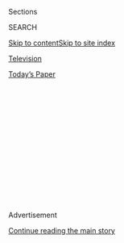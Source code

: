 <div id="app">

<div>

<div>

<div>

<div class="NYTAppHideMasthead css-1q2w90k e1suatyy0">

<div class="section css-ui9rw0 e1suatyy2">

<div class="css-eph4ug er09x8g0">

<div class="css-6n7j50">

</div>

<span class="css-1dv1kvn">Sections</span>

<div class="css-10488qs">

<span class="css-1dv1kvn">SEARCH</span>

</div>

[Skip to content](#site-content)[Skip to site
index](#site-index)

</div>

<div id="masthead-section-label" class="css-1wr3we4 eaxe0e00">

[Television](https://www.nytimes3xbfgragh.onion/section/arts/television)

</div>

<div class="css-10698na e1huz5gh0">

</div>

</div>

<div id="masthead-bar-one" class="section hasLinks css-15hmgas e1csuq9d3">

<div class="css-uqyvli e1csuq9d0">

</div>

<div class="css-1uqjmks e1csuq9d1">

</div>

<div class="css-9e9ivx">

[](https://myaccount.nytimes3xbfgragh.onion/auth/login?response_type=cookie&client_id=vi)

</div>

<div class="css-1bvtpon e1csuq9d2">

[Today’s
Paper](https://www.nytimes3xbfgragh.onion/section/todayspaper)

</div>

</div>

</div>

</div>

<div data-aria-hidden="false">

<div id="site-content" data-role="main">

<div>

<div class="css-1aor85t" style="opacity:0.000000001;z-index:-1;visibility:hidden">

<div class="css-1hqnpie">

<div class="css-epjblv">

<span class="css-17xtcya">[Television](/section/arts/television)</span><span class="css-x15j1o">|</span><span class="css-fwqvlz">The
Best Movies and TV Shows Coming to Netflix, Amazon and More in
August</span>

</div>

<div class="css-k008qs">

<div class="css-1iwv8en">

<span class="css-18z7m18"></span>

<div>

</div>

</div>

<span class="css-1n6z4y">https://nyti.ms/39ILvKx</span>

<div class="css-1705lsu">

<div class="css-4xjgmj">

<div class="css-4skfbu" data-role="toolbar" data-aria-label="Social Media Share buttons, Save button, and Comments Panel with current comment count" data-testid="share-tools">

  - 
  - 
  - 
  - 
    
    <div class="css-6n7j50">
    
    </div>

  - 

</div>

</div>

</div>

</div>

</div>

</div>

<div id="NYT_TOP_BANNER_REGION" class="css-13pd83m">

</div>

<div id="top-wrapper" class="css-1sy8kpn">

<div id="top-slug" class="css-l9onyx">

Advertisement

</div>

[Continue reading the main
story](#after-top)

<div class="ad top-wrapper" style="text-align:center;height:100%;display:block;min-height:250px">

<div id="top" class="place-ad" data-position="top" data-size-key="top">

</div>

</div>

<div id="after-top">

</div>

</div>

<div>

<div id="sponsor-wrapper" class="css-1hyfx7x">

<div id="sponsor-slug" class="css-19vbshk">

Supported by

</div>

[Continue reading the main
story](#after-sponsor)

<div id="sponsor" class="ad sponsor-wrapper" style="text-align:center;height:100%;display:block">

</div>

<div id="after-sponsor">

</div>

</div>

<div class="css-186x18t">

</div>

<div class="css-1vkm6nb ehdk2mb0">

# The Best Movies and TV Shows Coming to Netflix, Amazon and More in August

</div>

Every month, subscription streaming services add a new batch of titles
to their libraries. Here are our picks for August.

<div class="css-18e8msd">

<div class="css-vp77d3 epjyd6m0">

<div class="css-1baulvz">

By <span class="css-1baulvz last-byline" itemprop="name">Noel
Murray</span>

</div>

</div>

  - July 31,
    2020

  - 
    
    <div class="css-4xjgmj">
    
    <div class="css-d8bdto" data-role="toolbar" data-aria-label="Social Media Share buttons, Save button, and Comments Panel with current comment count" data-testid="share-tools">
    
      - 
      - 
      - 
      - 
        
        <div class="css-6n7j50">
        
        </div>
    
      - 
    
    </div>
    
    </div>

</div>

</div>

<div class="section meteredContent css-1r7ky0e" name="articleBody" itemprop="articleBody">

<div class="css-1fanzo5 StoryBodyCompanionColumn">

<div class="css-53u6y8">

*For more recommendations on what to stream, sign up for our*
[*twice-weekly Watching newsletter
here*](https://www.nytimes3xbfgragh.onion/newsletters/watching)*.*

In most years, August is kind of an afterthought on the entertainment
calendar. It arrives too early for the fall TV season, and too late for
the big summer blockbuster movies. But this year, the streaming services
are offering a fairly robust and eclectic August lineup, running the
gamut from acclaimed documentaries to long-awaited animated comedies to
the return of an influential reality competition series.

Here are our picks for the best new films and TV shows premiering this
month, plus a roundup of some of the other notable titles that will be
available to stream. (Note: Streaming services occasionally change
schedules without giving notice.)

## New to Apple TV+

</div>

</div>

<div class="css-79elbk" data-testid="photoviewer-wrapper">

<div class="css-z3e15g" data-testid="photoviewer-wrapper-hidden">

</div>

<div class="css-1a48zt4 ehw59r15" data-testid="photoviewer-children">

![<span class="css-16f3y1r e13ogyst0" data-aria-hidden="true">The series
“Ted Lasso” will premiere on Apple TV+ on Aug. 14. From left, Nick
Mohammed, Jason Sudeikis and Brendan
Hunt.</span><span class="css-cnj6d5 e1z0qqy90" itemprop="copyrightHolder"><span class="css-1ly73wi e1tej78p0">Credit...</span><span>Christian
Black/Apple
TV+</span></span>](https://static01.graylady3jvrrxbe.onion/images/2020/08/01/multimedia/01streamaugust1/merlin_175127256_c78e620b-ca85-4153-91c9-adee0a480817-articleLarge.jpg?quality=75&auto=webp&disable=upscale)

</div>

</div>

<div class="css-1fanzo5 StoryBodyCompanionColumn">

<div class="css-53u6y8">

**‘Boys State’**

**Starts streaming:** Aug. 14

While adults with diverging political views often separate themselves
into bubbles, their kids often go to school together, discussing the big
issues in class and in the cafeteria. The documentary “Boys State”
suggests that the younger generation may be better off than their
bickering elders, because they actually talk to one another. The
directors Jesse Moss and Amanda McBaine cover an annual Texas tradition:
a gathering of whip-smart, opinionated teenage boys, who spend a few
days at the State Capitol acting as a kind of mock legislature,
practicing building coalitions and drafting their own pretend laws. The
filmmakers don’t push any agenda here, aside from showing that young
people are often flexible and good-hearted enough to hear one another
out — and to remain friends when they’re done arguing.

</div>

</div>

<div class="css-1fanzo5 StoryBodyCompanionColumn">

<div class="css-53u6y8">

**‘Ted Lasso’**

**Starts streaming:** Aug. 14

A collaboration between the “Scrubs” creator Bill Lawrence and the
former “Saturday Night Live” comedian Jason Sudeikis, the
fish-out-of-water dramedy “Ted Lasso” is about a gung-ho American
college football coach who’s been hired to manage an English Premier
League soccer team — even though he knows nothing about the game. The
premise has a bit in common with the baseball movie “Major League.”
Lasso (Sudeikis) has been brought overseas by a vengeful owner, who
wants to run her club into the ground. But Lawrence and Sudeikis invest
old underdog sports clichés with real soul, turning a broadly comic
character into a complex person, dealing with some deep regrets with the
help of a good heart and a stubborn
will.

## New to Netflix

</div>

</div>

<div class="css-79elbk" data-testid="photoviewer-wrapper">

<div class="css-z3e15g" data-testid="photoviewer-wrapper-hidden">

</div>

<div class="css-1a48zt4 ehw59r15" data-testid="photoviewer-children">

<div class="css-1xdhyk6 erfvjey0">

<span class="css-1ly73wi e1tej78p0">Image</span>

<div class="css-zjzyr8">

<div data-testid="lazyimage-container" style="height:257.1333333333334px">

</div>

</div>

</div>

<span class="css-16f3y1r e13ogyst0" data-aria-hidden="true">The waiting
ends for “Lucifer” fans as the series, with Tom Ellis and Lauren German,
finally returns on Aug.
21.</span><span class="css-cnj6d5 e1z0qqy90" itemprop="copyrightHolder"><span class="css-1ly73wi e1tej78p0">Credit...</span><span>John
P. Fleenor/Netflix</span></span>

</div>

</div>

<div class="css-1fanzo5 StoryBodyCompanionColumn">

<div class="css-53u6y8">

**‘Wizards: Tales of Arcadia’**

**Starts streaming:** Aug. 7

An epic animated fantasy trilogy — which began with “Trollhunters” and
continued with “3Below” — now concludes with “Wizards,” a fast-paced and
lighthearted sword-and-sorcery saga that brings back the major
characters from the previous series. This time, the adventuring teens
from Arcadia Oaks find themselves skipping across time, facing off
against the heroes and villains of King Arthur’s Camelot. The latest
episodes are action-packed and filled with tween-friendly humor. But the
core appeal of “Tales of Arcadia” remains similar to the movies of one
of the show’s creators, Guillermo del Toro, in that the trilogy features
a dense and deeply imagined mythology, populated by humans and
supernatural creatures who sometimes make mistakes — but who always keep
bravely trying to save their world.

**‘Lucifer’ Season 5, Part 1**

**Starts streaming:** Aug. 21

The cult series “Lucifer” seems to have built a larger and more devoted
audience ever since Netflix saved the show, following Fox’s 2018
cancellation. Those fans — old and new — have been waiting patiently for
more than a year for the aftermath to season 4’s dramatic ending. When
the supernatural procedural left off, the antihero Lucifer (yes, the
literal devil himself) made the decision to abandon his life of partying
and crime-solving on Earth to return to his throne in an increasingly
chaotic and dangerous Hell. Season 5 begins with an episode titled
“Really Sad Devil Guy,” which is a good indicator that this series
will be as wild and witty as ever.

**Also arriving:**

**Aug. 3**

“Immigration Nation”

**Aug. 4**

“Sam Jay: 3 in the Morning”

**Aug. 6**

“The Rain” Season 3

**Aug. 7**

“Work It”

**Aug. 14**

</div>

</div>

<div class="css-1fanzo5 StoryBodyCompanionColumn">

<div class="css-53u6y8">

“The Great Heist”

“Project Power”

**Aug. 20**

“John Was Trying to Contact Aliens”

**Aug. 21**

“Hoops”

“The Sleepover”

**Aug. 27**

“Aggretsuko” Season
3

## New to Disney+

</div>

</div>

<div class="css-79elbk" data-testid="photoviewer-wrapper">

<div class="css-z3e15g" data-testid="photoviewer-wrapper-hidden">

</div>

<div class="css-1a48zt4 ehw59r15" data-testid="photoviewer-children">

<div class="css-1xdhyk6 erfvjey0">

<span class="css-1ly73wi e1tej78p0">Image</span>

<div class="css-zjzyr8">

<div data-testid="lazyimage-container" style="height:217.82222222222222px">

</div>

</div>

</div>

<span class="css-16f3y1r e13ogyst0" data-aria-hidden="true">Phineas,
Candace and Ferb in “Phineas and Ferb the Movie: Candace Against the
Universe.”</span><span class="css-cnj6d5 e1z0qqy90" itemprop="copyrightHolder"><span class="css-1ly73wi e1tej78p0">Credit...</span><span>Disney+</span></span>

</div>

</div>

<div class="css-1fanzo5 StoryBodyCompanionColumn">

<div class="css-53u6y8">

**‘Phineas and Ferb the Movie: Candace Against the Universe’**

**Starts streaming:** Aug. 28

It’s hard to imagine a more welcome relief from this emotionally
draining quarantine summer than a new made-for-TV movie spinoff from the
Disney Channel animated series “Phineas and Ferb.” A godsend to parents
from its 2007 debut until its final episode in 2015, “Phineas and Ferb”
follows the way-out adventures of two preteen genius stepbrothers who
concoct amazing inventions and sing catchy songs — all while their pet
platypus works undercover as a secret agent, thwarting a painfully
neurotic mad scientist. In “Candace Against the Universe,” the boys and
their friends travel into space to save their perpetually irritable
older sister, who’s been abducted by aliens … but who actually may be
happier on another planet.

**Also arriving:**

**Aug. 7**

“Howard”

**Aug. 14**

“The One and Only Ivan”

“Weird but True\!” Season
3

## New to Hulu

</div>

</div>

<div class="css-79elbk" data-testid="photoviewer-wrapper">

<div class="css-z3e15g" data-testid="photoviewer-wrapper-hidden">

</div>

<div class="css-1a48zt4 ehw59r15" data-testid="photoviewer-children">

<div class="css-1xdhyk6 erfvjey0">

<span class="css-1ly73wi e1tej78p0">Image</span>

<div class="css-zjzyr8">

<div data-testid="lazyimage-container" style="height:257.77777777777777px">

</div>

</div>

</div>

<span class="css-16f3y1r e13ogyst0" data-aria-hidden="true">From left,
Skyler Gisondo, Dexter Darden and Eduardo Franco in “The
Binge.”</span><span class="css-cnj6d5 e1z0qqy90" itemprop="copyrightHolder"><span class="css-1ly73wi e1tej78p0">Credit...</span><span>Paul
Viggiano/Hulu</span></span>

</div>

</div>

<div class="css-1fanzo5 StoryBodyCompanionColumn">

<div class="css-53u6y8">

**‘The Binge’**

**Starts streaming:** Aug. 28

“The Purge” meets “Dazed and Confused” in this raunchy high school
romantic comedy, set in a world where all intoxicants are illegal — even
for adults — except for one night a year. The talented young actor
Skyler Gisondo plays Griffin, a likable but overly anxious 18-year-old,
who is not as eager as his classmates to enjoy his first night of
getting hammered (and, if all goes well, fooling around). Vince Vaughn
plays a stern, foul-mouthed principal who’s also the father of the girl
Griffin likes. “The Binge” will seem very familiar to anyone who’s seen
a lot of movies like “Superbad” and “American Pie.” But while it’s
hardly a new classic in the teens-on-the-make genre, it’s an enjoyable
throwback, aided greatly by Gisondo and Vaughn’s spirited performances.

**Also arriving:**

**Aug. 3**

“Ordinary Love”

**Aug. 6**

“The Peanut Butter Falcon”

“Slay the Dragon”

**Aug. 7**

“The New York Times Presents: This Is Dominic Fike: The Next Big Thing?”

</div>

</div>

<div class="css-1fanzo5 StoryBodyCompanionColumn">

<div class="css-53u6y8">

**Aug. 20**

“Daffodils”

**Aug. 21**

“Find Me in Paris” Season
3

## New to Amazon

</div>

</div>

<div class="css-79elbk" data-testid="photoviewer-wrapper">

<div class="css-z3e15g" data-testid="photoviewer-wrapper-hidden">

</div>

<div class="css-1a48zt4 ehw59r15" data-testid="photoviewer-children">

<div class="css-1xdhyk6 erfvjey0">

<span class="css-1ly73wi e1tej78p0">Image</span>

<div class="css-zjzyr8">

<div data-testid="lazyimage-container" style="height:257.77777777777777px">

</div>

</div>

</div>

<span class="css-16f3y1r e13ogyst0" data-aria-hidden="true">A scene from
“World’s Toughest Race: Eco-Challenge
Fiji.”</span><span class="css-cnj6d5 e1z0qqy90" itemprop="copyrightHolder"><span class="css-1ly73wi e1tej78p0">Credit...</span><span>Andy
Mann/Amazon</span></span>

</div>

</div>

<div class="css-1fanzo5 StoryBodyCompanionColumn">

<div class="css-53u6y8">

**‘World’s Toughest Race: Eco-Challenge Fiji’**

**Starts streaming:** Aug. 14

Before “Survivor,” “The Amazing Race,” “Naked and Afraid” and just about
every other extreme outdoor reality competition, the cable series
“Eco-Challenge” introduced TV audiences in the late 1990s to the
phenomenon of athletes and ordinary folks enduring extended, intense
physical and mental contests in the wild. Now the producer Mark Burnett
is bringing the concept back with “World’s Toughest Race: Eco-Challenge
Fiji” which, like the earlier versions of the series, is a multipart
documentary about an especially strenuous race. This time, more than 60
teams from around the world spend 11 consecutive days scrambling across
steep mountains, overgrown brush and multiple bodies of water. Hosted by
Bear Grylls, “World’s Toughest Race” balances extreme sports drama with
intimate personal profiles. This new series emphasizes the wide variety
of people — including an aging competitor with Alzheimer’s disease and
racers of many different ethnicities and genders — who are driven to
test themselves.

**Also arriving:**

**Aug. 5**

“Arkansas”

**Aug. 6**

“The Peanut Butter Falcon”

**Aug. 7**

“Jessy and Nessy”

“Pan y Circo”

**Aug. 10**

“Capone”

**Aug. 21**

“Chemical Hearts”

**Aug. 28**

“Prime Rewind: Inside ‘The
Boys’”

## New to HBO

</div>

</div>

<div class="css-79elbk" data-testid="photoviewer-wrapper">

<div class="css-z3e15g" data-testid="photoviewer-wrapper-hidden">

</div>

<div class="css-1a48zt4 ehw59r15" data-testid="photoviewer-children">

<div class="css-1xdhyk6 erfvjey0">

<span class="css-1ly73wi e1tej78p0">Image</span>

<div class="css-zjzyr8">

<div data-testid="lazyimage-container" style="height:248.75555555555556px">

</div>

</div>

</div>

<span class="css-16f3y1r e13ogyst0" data-aria-hidden="true">Seth Rogen
as both Ben and Herschel Greenbaum in “An American
Pickle.”</span><span class="css-cnj6d5 e1z0qqy90" itemprop="copyrightHolder"><span class="css-1ly73wi e1tej78p0">Credit...</span><span>Hopper
Stone/HBO Max</span></span>

</div>

</div>

<div class="css-1fanzo5 StoryBodyCompanionColumn">

<div class="css-53u6y8">

**‘An American Pickle’**

**Starts streaming:** Aug. 6

HBO Max’s first feature film is this offbeat comedy, written by the
humorist Simon Rich and directed by Brandon Trost, an accomplished
cinematographer making his feature-directorial debut. Based on Rich’s
gently absurdist short story “Sell Out,” the movie stars Seth Rogen in
two roles: as a lonely Brooklyn-based app designer named Ben, and as his
great-grandfather Herschel, a European Jewish immigrant who’s been
perfectly preserved in a pickle vat for 100 years. Confused by the
modern world, Herschel moves in with Ben and soon grates on his roommate
with his constant griping about the current generation’s lack of respect
for God’s laws. Trost brings some visual flair to a surprisingly twisty
story, which is ultimately about how family legacies matter — even if
family members themselves can be a pain in the neck.

**‘Lovecraft Country’**

**Starts streaming:** Aug. 16

Based on a Matt Ruff novel, “Lovecraft Country” presents a vision of
1950s America where the horror novelist H.P. Lovecraft’s
extra-dimensional monsters and secret cabals are indistinguishable from
the daily racism experienced by Black citizens. Jonathan Majors plays
Atticus, a pulp fiction-obsessed war veteran who joins his best friend,
Letitia (Jurnee Smollett-Bell), and his uncle George (Courtney B. Vance)
on a road trip across the south. Determined not to cower before the
white establishment, the three soon find themselves targeted by a
shadowy cult, in a gripping and eerie story that makes the recent past
look as sinister as any haunted house.

</div>

</div>

<div class="css-1fanzo5 StoryBodyCompanionColumn">

<div class="css-53u6y8">

**Also arriving:**

**Aug. 1**

“Jojo Rabbit”

**Aug. 4**

“The Swamp”

**Aug. 8**

“Richard Jewell”

**Aug. 11**

“Hard Knocks: Los Angeles”

**Aug. 22**

“Queen & Slim”

**Aug. 27**

“Ravi Patel’s Pursuit of
Happiness”

## New to CBS All Access

</div>

</div>

<div class="css-79elbk" data-testid="photoviewer-wrapper">

<div class="css-z3e15g" data-testid="photoviewer-wrapper-hidden">

</div>

<div class="css-1a48zt4 ehw59r15" data-testid="photoviewer-children">

<div class="css-1xdhyk6 erfvjey0">

<span class="css-1ly73wi e1tej78p0">Image</span>

<div class="css-zjzyr8">

<div data-testid="lazyimage-container" style="height:217.82222222222222px">

</div>

</div>

</div>

<span class="css-16f3y1r e13ogyst0" data-aria-hidden="true">From left,
Ensigns Rutherford, Mariner, Boimler and Tendi in “Star Trek: Lower
Decks.”</span><span class="css-cnj6d5 e1z0qqy90" itemprop="copyrightHolder"><span class="css-1ly73wi e1tej78p0">Credit...</span><span>CBS
All Access</span></span>

</div>

</div>

<div class="css-1fanzo5 StoryBodyCompanionColumn">

<div class="css-53u6y8">

**‘Star Trek: Lower Decks’**

**Starts streaming:** Aug. 6

Fans of both “Star Trek” and “Rick and Morty” should enjoy the new
animated series “Star Trek: Lower Decks,” a comic take on the Trek-verse
created by Mike McMahan. As the title implies, the show follows
Starfleet’s redshirt ensigns, who handle a starship’s mop-up duty and
mundane day-to-day functions while their officers are off having
swashbuckling escapades on distant planets. McMahan has a wry, dark
sense of humor (seen recently on Hulu’s adult cartoon “Solar Opposites,”
which he created with his longtime “Rick and Morty” collaborator Justin
Roiland); but he also has a love for the conventions of science fiction,
which he spoofs knowingly and keenly.

</div>

</div>

</div>

<div>

</div>

<div>

</div>

<div>

</div>

<div>

<div id="bottom-wrapper" class="css-1ede5it">

<div id="bottom-slug" class="css-l9onyx">

Advertisement

</div>

[Continue reading the main
story](#after-bottom)

<div id="bottom" class="ad bottom-wrapper" style="text-align:center;height:100%;display:block;min-height:90px">

</div>

<div id="after-bottom">

</div>

</div>

</div>

</div>

</div>

## Site Index

<div>

</div>

## Site Information Navigation

  - [© <span>2020</span> <span>The New York Times
    Company</span>](https://help.nytimes3xbfgragh.onion/hc/en-us/articles/115014792127-Copyright-notice)

<!-- end list -->

  - [NYTCo](https://www.nytco.com/)
  - [Contact
    Us](https://help.nytimes3xbfgragh.onion/hc/en-us/articles/115015385887-Contact-Us)
  - [Work with us](https://www.nytco.com/careers/)
  - [Advertise](https://nytmediakit.com/)
  - [T Brand Studio](http://www.tbrandstudio.com/)
  - [Your Ad
    Choices](https://www.nytimes3xbfgragh.onion/privacy/cookie-policy#how-do-i-manage-trackers)
  - [Privacy](https://www.nytimes3xbfgragh.onion/privacy)
  - [Terms of
    Service](https://help.nytimes3xbfgragh.onion/hc/en-us/articles/115014893428-Terms-of-service)
  - [Terms of
    Sale](https://help.nytimes3xbfgragh.onion/hc/en-us/articles/115014893968-Terms-of-sale)
  - [Site
    Map](https://spiderbites.nytimes3xbfgragh.onion)
  - [Help](https://help.nytimes3xbfgragh.onion/hc/en-us)
  - [Subscriptions](https://www.nytimes3xbfgragh.onion/subscription?campaignId=37WXW)

</div>

</div>

</div>

</div>
